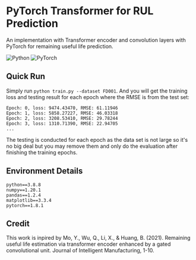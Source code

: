 # PyTorch Transformer for RUL Prediction
An implementation with Transformer encoder and convolution layers with PyTorch for remaining useful life prediction.


<img alt="Python" src="https://img.shields.io/badge/python-%2314354C.svg?style=for-the-badge&logo=python&logoColor=white"/> <img alt="PyTorch" src="https://img.shields.io/badge/PyTorch-%23EE4C2C.svg?style=for-the-badge&logo=PyTorch&logoColor=white" />

## Quick Run
Simply run `python train.py --dataset FD001`. And you will get the training loss and testing result for each epoch where the RMSE is from the test set:
```
Epoch: 0, loss: 9474.43470, RMSE: 61.11946
Epoch: 1, loss: 5858.27227, RMSE: 46.03318
Epoch: 2, loss: 3208.53410, RMSE: 29.78244
Epoch: 3, loss: 1310.71390, RMSE: 22.94705
...
```
The testing is conducted for each epoch as the data set is not large so it's no big deal but you may remove them and only do the evaluation after finishing the training epochs.

## Environment Details
```
python==3.8.8
numpy==1.20.1
pandas==1.2.4
matplotlib==3.3.4
pytorch==1.8.1
```

## Credit
This work is inpired by Mo, Y., Wu, Q., Li, X., & Huang, B. (2021). Remaining useful life estimation via transformer encoder enhanced by a gated convolutional unit. Journal of Intelligent Manufacturing, 1-10.

